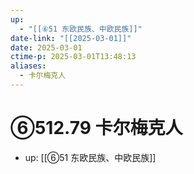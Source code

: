 ```yaml
---
up:
  - "[[⑥51 东欧民族、中欧民族]]"
date-link: "[[2025-03-01]]"
date: 2025-03-01
ctime-p: 2025-03-01T13:48:13
aliases:
  - 卡尔梅克人
---
```


# ⑥512.79 卡尔梅克人

- up: [[⑥51 东欧民族、中欧民族]]
